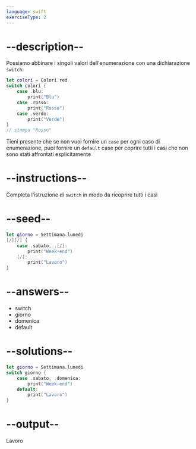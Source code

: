```yaml
---
language: swift
exerciseType: 2
---
```


# --description--

Possiamo abbinare i singoli valori dell'enumerazione con una dichiarazione `switch`:
```swift
let colori = Colori.red
switch colori {
	case .blu:
		print("Blu")
	case .rosso:
		print("Rosso")
	case .verde:
		print("Verde")
}
// stampa "Rosso"
```
Tieni presente che se non vuoi fornire un `case` per ogni caso di enumerazione, puoi fornire un `default` case per coprire tutti i casi che non sono stati affrontati esplicitamente

# --instructions--

Completa l'istruzione di `switch` in modo da ricoprire tutti i casi

# --seed--

```swift
let giorno = Settimana.lunedi
[/][/] {
    case .sabato, .[/]:
        print("Week-end")
    [/]:
        print("Lavoro")
}
```

# --answers--

- switch 
- giorno
- domenica
- default

# --solutions--

```swift
let giorno = Settimana.lunedi
switch giorno {
    case .sabato, .domenica:
        print("Week-end")
    default:
        print("Lavoro")
}
```

# --output--

Lavoro
